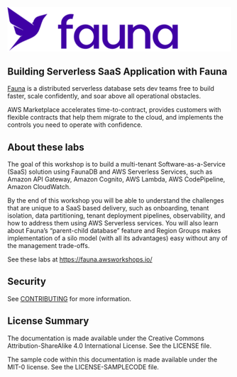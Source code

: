 ![Fauna logo](static/images/fauna-logo.png)

## Building Serverless SaaS Application with Fauna
[Fauna](https://fauna.com/) is a distributed serverless database sets dev teams free to build faster, scale confidently, and soar above all operational obstacles.

AWS Marketplace accelerates time-to-contract, provides customers with flexible contracts that help them migrate to the cloud, and implements the controls you need to operate with confidence.

## About these labs
The goal of this workshop is to build a multi-tenant Software-as-a-Service (SaaS) solution using FaunaDB and AWS Serverless Services, such as Amazon API Gateway, Amazon Cognito, AWS Lambda, AWS CodePipeline, Amazon CloudWatch.

By the end of this workshop you will be able to understand the challenges that are unique to a SaaS based delivery, such as onboarding, tenant isolation, data partitioning, tenant deployment pipelines, observability, and how to address them using AWS Serverless services. You will also learn about Fauna’s “parent-child database” feature and Region Groups makes implementation of a silo model (with all its advantages) easy without any of the management trade-offs.

See these labs at https://fauna.awsworkshops.io/

## Security

See [CONTRIBUTING](CONTRIBUTING.md#security-issue-notifications) for more information.

## License Summary

The documentation is made available under the Creative Commons Attribution-ShareAlike 4.0 International License. See the LICENSE file.

The sample code within this documentation is made available under the MIT-0 license. See the LICENSE-SAMPLECODE file.
